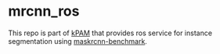 # mrcnn_ros

This repo is part of [kPAM](https://github.com/weigao95/kPAM) that provides ros service for instance segmentation using [maskrcnn-benchmark](https://github.com/facebookresearch/maskrcnn-benchmark). 

